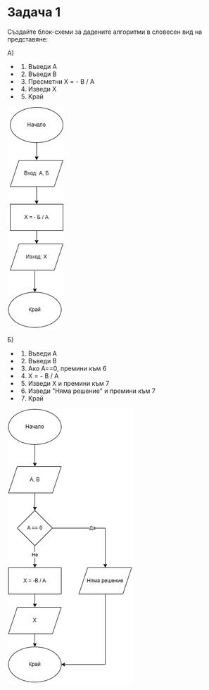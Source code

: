 # Задача 1

Създайте блок-схеми за дадените алгоритми в словесен вид на представяне:

А)
   - 1. Въведи А
   - 2. Въведи B
   - 3. Пресметни X = - B / A
   - 4. Изведи X
   - 5. Край
        
![Задача 1](assets/diagram1.jpg)

Б) 
   - 1. Въведи А
   - 2. Въведи B
   - 3. Ако A==0, премини към 6
   - 4. X = - B / A
   - 5. Изведи X и премини към 7
   - 6. Изведи "Няма решение" и премини към 7
   - 7. Край

![Задача 1](assets/diagram2.jpg)
